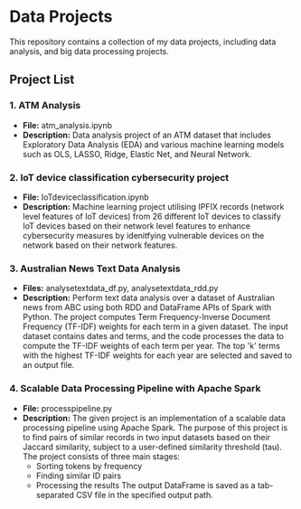 # Data Projects

This repository contains a collection of my data projects, including data analysis, and big data processing projects.

## Project List

### 1. ATM Analysis
- **File:** atm_analysis.ipynb
- **Description:** Data analysis project of an ATM dataset that includes Exploratory Data Analysis (EDA) and various machine learning models such as OLS, LASSO, Ridge, Elastic Net, and Neural Network.

### 2. IoT device classification cybersecurity project
- **File:** IoTdeviceclassification.ipynb
- **Description:** Machine learning project utilising IPFIX records (network level features of IoT devices) from 26 different IoT devices to classify IoT devices based on their network
  level features to enhance cybersecurity measures by idenitfying vulnerable devices on the network based on their network features.

### 3. Australian News Text Data Analysis
- **Files:** analysetextdata_df.py, analysetextdata_rdd.py
- **Description:** Perform text data analysis over a dataset of Australian news from ABC using both RDD and DataFrame APIs of Spark with Python. The project computes Term Frequency-Inverse Document Frequency (TF-IDF) weights for each term in a given dataset. The input dataset contains dates and terms, and the code processes the data to compute the TF-IDF weights of each term per year. The top 'k' terms with the highest TF-IDF weights for each year are selected and saved to an output file.

### 4. Scalable Data Processing Pipeline with Apache Spark
- **File:** processpipeline.py
- **Description:** The given project is an implementation of a scalable data processing pipeline using Apache Spark. The purpose of this project is to find pairs of similar records in two input datasets based on their Jaccard similarity, subject to a user-defined similarity threshold (tau). The project consists of three main stages:
  - Sorting tokens by frequency
  - Finding similar ID pairs
  - Processing the results
  The output DataFrame is saved as a tab-separated CSV file in the specified output path.


